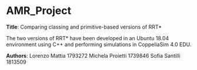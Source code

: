 # AMR_Project

**Title**: Comparing classing and primitive-based versions of RRT*

The two versions of RRT* have been developed in an Ubuntu 18.04 environment using C++ and performing simulations
in CoppeliaSim 4.0 EDU.

**Authors**:
Lorenzo Mattia 1793272
Michela Proietti 1739846
Sofia Santilli 1813509
